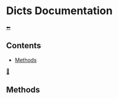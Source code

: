 # Dicts Documentation
[⬅](../../README.md)

## Contents
- [Methods](#methods)

[🔼](#lists-documentation)
## Methods
